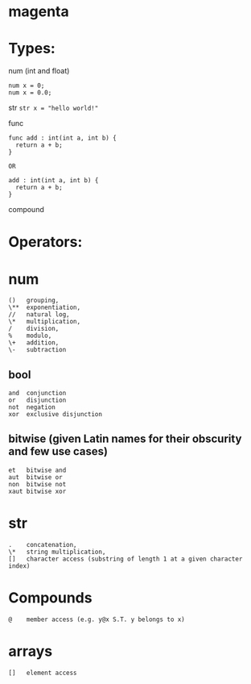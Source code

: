 # magenta

# Types:

  num (int and float)
  ```
  num x = 0;
  num x = 0.0;
  ```
  
  str
  `str x = "hello world!"`
  
  func
  ```
  func add : int(int a, int b) {
    return a + b;
  }
  
  OR
  
  add : int(int a, int b) {
    return a + b;
  }
```

  compound
  

# Operators:
  
  # num
    ()   grouping,
    \**  exponentiation,
    //   natural log,
    \*   multiplication,
    /    division,
    %    modulo,
    \+   addition,
    \-   subtraction
  
  ## bool
    and  conjunction
    or   disjunction
    not  negation
    xor  exclusive disjunction
  
  ## bitwise (given Latin names for their obscurity and few use cases)
    et   bitwise and
    aut  bitwise or
    non  bitwise not
    xaut bitwise xor
  
  # str
    .    concatenation,
    \*   string multiplication,
    []   character access (substring of length 1 at a given character index)

  # Compounds
    @    member access (e.g. y@x S.T. y belongs to x)
    
  # arrays
    []   element access
